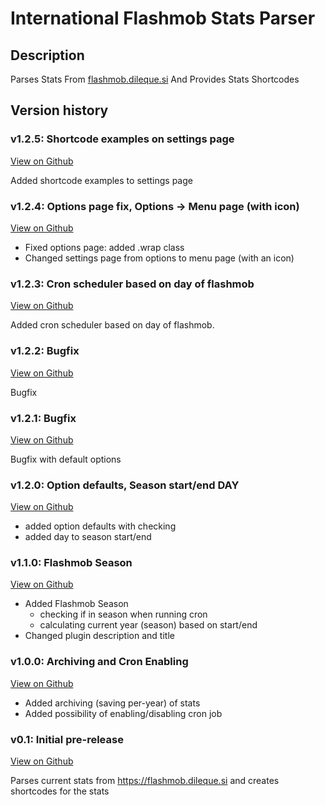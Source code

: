 # International Flashmob Stats Parser


## Description

Parses Stats From <a href="https://flashmob.dileque.si" target="_blank">flashmob.dileque.si</a> And Provides Stats Shortcodes

## Version history

### v1.2.5: Shortcode examples on settings page

[View on Github](https://github.com/charliecek/flashmob-stats-parser/releases/tag/v1.2.5)

Added shortcode examples to settings page

### v1.2.4: Options page fix, Options -> Menu page (with icon)

[View on Github](https://github.com/charliecek/flashmob-stats-parser/releases/tag/v1.2.4)

- Fixed options page: added .wrap class
- Changed settings page from options to menu page (with an icon)

### v1.2.3: Cron scheduler based on day of flashmob

[View on Github](https://github.com/charliecek/flashmob-stats-parser/releases/tag/v1.2.3)

Added cron scheduler based on day of flashmob.

### v1.2.2: Bugfix

[View on Github](https://github.com/charliecek/flashmob-stats-parser/releases/tag/v1.2.2)

Bugfix

### v1.2.1: Bugfix

[View on Github](https://github.com/charliecek/flashmob-stats-parser/releases/tag/v1.2.1)

Bugfix with default options

### v1.2.0: Option defaults, Season start/end DAY

[View on Github](https://github.com/charliecek/flashmob-stats-parser/releases/tag/v1.2.0)

- added option defaults with checking
- added day to season start/end

### v1.1.0: Flashmob Season

[View on Github](https://github.com/charliecek/flashmob-stats-parser/releases/tag/v1.1.0)

* Added Flashmob Season
  * checking if in season when running cron
  * calculating current year (season) based on start/end
* Changed plugin description and title

### v1.0.0: Archiving and Cron Enabling

[View on Github](https://github.com/charliecek/flashmob-stats-parser/releases/tag/v1.0.0)

- Added archiving (saving per-year) of stats
- Added possibility of enabling/disabling cron job

### v0.1: Initial pre-release

[View on Github](https://github.com/charliecek/flashmob-stats-parser/releases/tag/v0.1)

Parses current stats from https://flashmob.dileque.si and creates shortcodes for the stats


